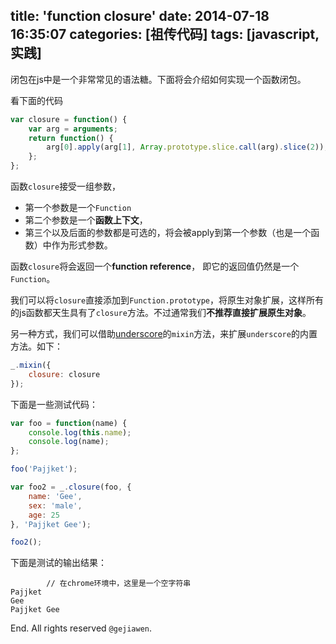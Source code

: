 title: 'function closure'
date: 2014-07-18 16:35:07
categories: [祖传代码]
tags: [javascript, 实践]
---

闭包在js中是一个非常常见的语法糖。下面将会介绍如何实现一个函数闭包。

看下面的代码

```javascript
var closure = function() {
    var arg = arguments;
    return function() {
        arg[0].apply(arg[1], Array.prototype.slice.call(arg).slice(2));
    };
};
```

函数`closure`接受一组参数，
* 第一个参数是一个`Function`
* 第二个参数是一个**函数上下文**，
* 第三个以及后面的参数都是可选的，将会被apply到第一个参数（也是一个函数）中作为形式参数。

函数`closure`将会返回一个**function reference**， 即它的返回值仍然是一个`Function`。

我们可以将`closure`直接添加到`Function.prototype`，将原生对象扩展，这样所有的js函数都天生具有了`closure`方法。不过通常我们**不推荐直接扩展原生对象**。

另一种方式，我们可以借助[underscore](http://underscorejs.org/)的`mixin`方法，来扩展`underscore`的内置方法。如下：

```javascript
_.mixin({
    closure: closure
});
```

下面是一些测试代码：

```javascript
var foo = function(name) {
    console.log(this.name);
    console.log(name);
};

foo('Pajjket');

var foo2 = _.closure(foo, {
    name: 'Gee',
    sex: 'male',
    age: 25
}, 'Pajjket Gee');

foo2();
```

下面是测试的输出结果：

```shell
        // 在chrome环境中，这里是一个空字符串
Pajjket
Gee
Pajjket Gee
```

End. All rights reserved `@gejiawen`.
